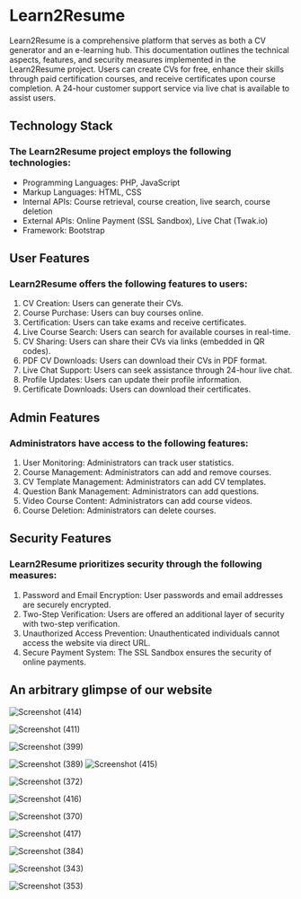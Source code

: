 # Learn2Resume 

Learn2Resume is a comprehensive platform that serves as both a CV generator and an e-learning hub. This documentation outlines the technical aspects, features, and security measures implemented in the Learn2Resume project. Users can create CVs for free, enhance their skills through paid certification courses, and receive certificates upon course completion. A 24-hour customer support service via live chat is available to assist users.

<h2> Technology Stack </h2>

<h3>The Learn2Resume project employs the following technologies:</h3>

- Programming Languages: PHP, JavaScript
- Markup Languages: HTML, CSS
- Internal APIs: Course retrieval, course creation, live search, course deletion
- External APIs: Online Payment (SSL Sandbox), Live Chat (Twak.io)
- Framework: Bootstrap

<h2>User Features</h2>

<h3>Learn2Resume offers the following features to users:</h3>

1. CV Creation: Users can generate their CVs.
2. Course Purchase: Users can buy courses online.
3. Certification: Users can take exams and receive certificates.
4. Live Course Search: Users can search for available courses in real-time.
5. CV Sharing: Users can share their CVs via links (embedded in QR codes).
6. PDF CV Downloads: Users can download their CVs in PDF format.
7. Live Chat Support: Users can seek assistance through 24-hour live chat.
8. Profile Updates: Users can update their profile information.
9. Certificate Downloads: Users can download their certificates.

<h2> Admin Features</h2>

<h3>Administrators have access to the following features:</h3>

1. User Monitoring: Administrators can track user statistics.
2. Course Management: Administrators can add and remove courses.
3. CV Template Management: Administrators can add CV templates.
4. Question Bank Management: Administrators can add questions.
5. Video Course Content: Administrators can add course videos.
6. Course Deletion: Administrators can delete courses.

<h2>Security Features</h2>

<h3>Learn2Resume prioritizes security through the following measures:</h3>

1. Password and Email Encryption: User passwords and email addresses are securely encrypted.
2. Two-Step Verification: Users are offered an additional layer of security with two-step verification.
3. Unauthorized Access Prevention: Unauthenticated individuals cannot access the website via direct URL.
4. Secure Payment System: The SSL Sandbox ensures the security of online payments.

<h2>An arbitrary glimpse of our website</h2>

![Screenshot (414)](https://github.com/samratabduljalil/Learn2Resume/assets/95965521/c16adc2b-2579-45ac-a249-251a613ed788)




![Screenshot (411)](https://github.com/samratabduljalil/Learn2Resume/assets/95965521/9d7af3f9-a86f-47a5-9818-6a17f881eff2)

![Screenshot (399)](https://github.com/samratabduljalil/Learn2Resume/assets/95965521/8ac5a9ab-6a43-4c11-9f96-42c030ee30cd)


![Screenshot (389)](https://github.com/samratabduljalil/Learn2Resume/assets/95965521/18fd1640-2ba1-44c1-b51a-9ba9c7bd5c37)
![Screenshot (415)](https://github.com/samratabduljalil/Learn2Resume/assets/95965521/0bff316c-c581-4e1e-9ace-0d3c7847e87b)

![Screenshot (372)](https://github.com/samratabduljalil/Learn2Resume/assets/95965521/a05cc0d2-a54b-4c18-93a9-da74182f0915)

![Screenshot (416)](https://github.com/samratabduljalil/Learn2Resume/assets/95965521/8e5334fd-4aa9-4e71-aa24-c87144ff532c)

![Screenshot (370)](https://github.com/samratabduljalil/Learn2Resume/assets/95965521/152dc68f-3e8b-4b4b-bad6-ba4724d07e15)

![Screenshot (417)](https://github.com/samratabduljalil/Learn2Resume/assets/95965521/f0141027-cd62-4de5-ac64-4f44333b0340)


![Screenshot (384)](https://github.com/samratabduljalil/Learn2Resume/assets/95965521/71e29e8e-39d0-4cd8-99e7-e2f4a72b9def)

![Screenshot (343)](https://github.com/samratabduljalil/Learn2Resume/assets/95965521/2c9d53b7-4629-47c8-83fe-029693d2b588)

![Screenshot (353)](https://github.com/samratabduljalil/Learn2Resume/assets/95965521/8d3d7a09-8b3f-4e0e-9d72-4cf3625af0b9)
